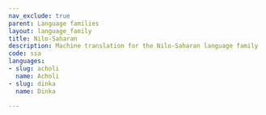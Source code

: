 ```yaml
---
nav_exclude: true
parent: Language families
layout: language_family
title: Nilo-Saharan
description: Machine translation for the Nilo-Saharan language family
code: ssa
languages:
- slug: acholi
  name: Acholi
- slug: dinka
  name: Dinka

---
```


